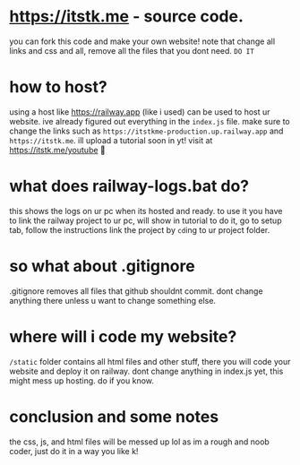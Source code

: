 # https://itstk.me - source code.
you can fork this code and make your own website! note that change all links and css and all, remove all the files that you dont need. `DO IT`

# how to host?
using a host like https://railway.app (like i used) can be used to host ur website. ive already figured out everything in the `index.js` file. make sure to change the links such as `https://itstkme-production.up.railway.app` and `https://itstk.me`. ill upload a tutorial soon in yt! visit at https://itstk.me/youtube :eyes:

# what does railway-logs.bat do?
this shows the logs on ur pc when its hosted and ready. to use it you have to link the railway project to ur pc, will show in tutorial
to do it, go to setup tab, follow the instructions
link the project by `cd`ing to ur project folder.

# so what about .gitignore
.gitignore removes all files that github shouldnt commit. dont change anything there unless u want to change something else.

# where will i code my website?
`/static` folder contains all html files and other stuff, there you will code your website and deploy it on railway. dont change anything in index.js yet, this might mess up hosting. do if you know.

# conclusion and some notes
the css, js, and html files will be messed up lol as im a rough and noob coder, just do it in a way you like k!